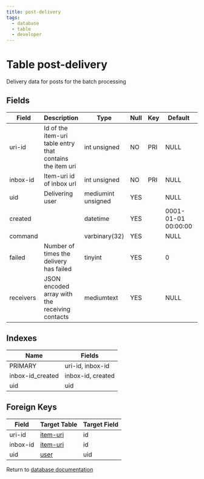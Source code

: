 ```yaml
---
title: post-delivery
tags:
  - database
  - table
  - developer
---
```

# Table post-delivery

Delivery data for posts for the batch processing

## Fields

| Field     | Description                                               | Type               | Null | Key | Default             | Extra |
| --------- | --------------------------------------------------------- | ------------------ | ---- | --- | ------------------- | ----- |
| uri-id    | Id of the item-uri table entry that contains the item uri | int unsigned       | NO   | PRI | NULL                |       |
| inbox-id  | Item-uri id of inbox url                                  | int unsigned       | NO   | PRI | NULL                |       |
| uid       | Delivering user                                           | mediumint unsigned | YES  |     | NULL                |       |
| created   |                                                           | datetime           | YES  |     | 0001-01-01 00:00:00 |       |
| command   |                                                           | varbinary(32)      | YES  |     | NULL                |       |
| failed    | Number of times the delivery has failed                   | tinyint            | YES  |     | 0                   |       |
| receivers | JSON encoded array with the receiving contacts            | mediumtext         | YES  |     | NULL                |       |

## Indexes

| Name             | Fields            |
| ---------------- | ----------------- |
| PRIMARY          | uri-id, inbox-id  |
| inbox-id_created | inbox-id, created |
| uid              | uid               |

## Foreign Keys

| Field    | Target Table                           | Target Field |
| -------- | -------------------------------------- | ------------ |
| uri-id   | [item-uri](/spec/database/db_item-uri) | id           |
| inbox-id | [item-uri](/spec/database/db_item-uri) | id           |
| uid      | [user](/spec/database/db_user)         | uid          |

Return to [database documentation](/spec/database/)
